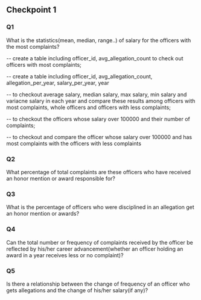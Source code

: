 ## Checkpoint 1

### Q1 ###

What is the statistics(mean, median, range..) of salary for the officers with the most complaints?

-- create a table including officer_id, avg_allegation_count to check out officers with most complaints;

-- create a table including officer_id, avg_allegation_count, allegation_per_year, salary_per_year, year 

-- to checkout average salary, median salary, max salary, min salary and variacne salary in each year and compare these results among officers with most complaints, whole officers and officers with less complaints;

-- to checkout the officers whose salary over 100000 and their number of complaints;

-- to checkout and compare the officer whose salary over 100000 and has most complaints with the officers with less complaints 

### Q2 ###

What percentage of total complaints are these officers who have received an honor mention or award responsible for?

### Q3 ###

What is the percentage of officers who were disciplined in an allegation get an honor mention or awards?

### Q4 ###

Can the total number or frequency of complaints received by the officer be reflected by his/her career advancement(whether an officer holding an award in a year receives less or no complaint)?

### Q5 ###

Is there a relationship between the change of frequency of an officer who gets allegations and the change of his/her salary(if any)?
